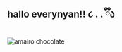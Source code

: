 ## hallo everynyan!! ૮ . . ྀིა⁩
![amairo chocolate](https://github.com/user-attachments/assets/635ec4ae-8cb5-4b72-bb74-68af7713fa89)
